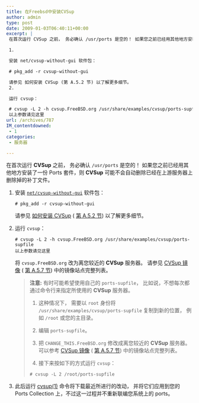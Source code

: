 ```yaml
---
title: 在Freebsd中安装CVSup
author: admin
type: post
date: 2009-01-03T06:40:11+00:00
excerpt: |
 在首次运行 CVSup 之前， 务必确认 /usr/ports 是空的！ 如果您之前已经用其他地方安装了一份 Ports 套件，则 CVSup 可能不会自动删除已经在上游服务器上删除掉的补丁文件。

 1.

 安装 net/cvsup-without-gui 软件包：

 # pkg_add -r cvsup-without-gui

 请参见 如何安装 CVSup (第 A.5.2 节) 以了解更多细节。
 2.

 运行 cvsup：

 # cvsup -L 2 -h cvsup.FreeBSD.org /usr/share/examples/cvsup/ports-supfile
 以上参数请见这里
url: /archives/787
IM_contentdowned:
 - 1
categories:
 - 服务器

---
```

在首次运行 **CVSup** 之前， 务必确认 `/usr/ports` 是空的！ 如果您之前已经用其他地方安装了一份 Ports 套件，则 **CVSup** 可能不会自动删除已经在上游服务器上删除掉的补丁文件。

1. 安装 [`net/cvsup-without-gui`](http://www.freebsd.org/cgi/url.cgi?ports/net/cvsup-without-gui/pkg-descr) 软件包：

   ```
   # pkg_add -r cvsup-without-gui
   ```



    请参见 [如何安装 CVSup](cvsup.html#CVSUP-INSTALL) ( [第 A.5.2 节](cvsup.html#CVSUP-INSTALL)) 以了解更多细节。

2. 运行 `cvsup`：

   ```
   # cvsup -L 2 -h cvsup.FreeBSD.org /usr/share/examples/cvsup/ports-supfile
   以上参数请见这里
   ```



    将 `cvsup.FreeBSD.org` 改为离您较近的 **CVSup** 服务器。 请参见 [CVSup 镜像](cvsup.html#CVSUP-MIRRORS) ( [第 A.5.7 节](cvsup.html#CVSUP-MIRRORS)) 中的镜像站点完整列表。




   > **注意:** 有时可能希望使用自己的 `ports-supfile`， 比如说，不想每次都通过命令行来指定所使用的 **CVSup** 服务器。
   >
   >
   > 1. 这种情况下， 需要以 `root` 身份将 `/usr/share/examples/cvsup/ports-supfile` 复制到新的位置， 例如 `/root` 或您的主目录。
   >
   > 2. 编辑 `ports-supfile`。
   >
   > 3. 把 `CHANGE_THIS.FreeBSD.org` 修改成离您较近的 **CVSup** 服务器。 可以参考 [CVSup 镜像](cvsup.html#CVSUP-MIRRORS) ( [第 A.5.7 节](cvsup.html#CVSUP-MIRRORS)) 中的镜像站点完整列表。
   >
   > 4. 接下来按如下的方式运行 `cvsup`：
   >
   > ```
   > # cvsup -L 2 /root/ports-supfile
   > ```

3. 此后运行 [cvsup(1)](http://www.freebsd.org/cgi/man.cgi?query=cvsup&sektion=1&manpath=FreeBSD+6.2-RELEASE+and+Ports) 命令将下载最近所进行的改动， 并将它们应用到您的 Ports Collection 上，不过这一过程并不重新联编您系统上的 ports。